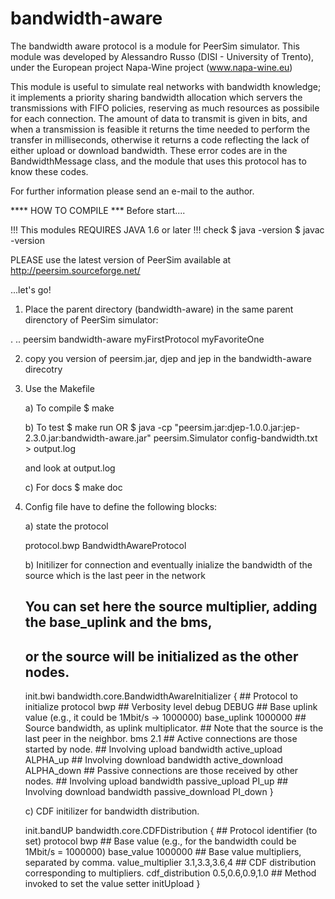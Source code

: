 bandwidth-aware
===============
The bandwidth aware protocol is a module for PeerSim simulator.
This module was developed by Alessandro Russo (DISI - University  of Trento),
under the European project Napa-Wine project (www.napa-wine.eu)

This module is useful to simulate real networks with bandwidth knowledge;
it implements a priority sharing bandwidth allocation which servers the
transmissions with FIFO policies, reserving as much resources as possibile
for each connection. The amount of data to transmit is given in bits,
and when a transmission is feasible it returns the time needed to perform
the transfer in milliseconds, otherwise it returns a code reflecting the
lack of either upload or download bandwidth. These error codes are in
the BandwidthMessage class, and the module that uses this protocol has to
know these codes.

For further information please send an e-mail to the author.

**** HOW TO COMPILE ***
Before start....

!!! This modules REQUIRES JAVA 1.6 or later !!!
check 
$ java -version
$ javac -version

PLEASE use the latest version of PeerSim available at
http://peersim.sourceforge.net/

...let's go!

1) Place the parent directory (bandwidth-aware) in the same parent direnctory of PeerSim simulator:

.
..
peersim
bandwidth-aware
myFirstProtocol
myFavoriteOne

2) copy you version of peersim.jar, djep and jep in the bandwidth-aware direcotry

3) Use the Makefile

    a) To compile
    $ make

    b) To test
    $ make run
    OR
    $ java -cp "peersim.jar:djep-1.0.0.jar:jep-2.3.0.jar:bandwidth-aware.jar" peersim.Simulator config-bandwidth.txt > output.log

    and look at output.log

    c) For docs
    $ make doc

4) Config file have to define the following blocks:

    a) state the protocol

    protocol.bwp BandwidthAwareProtocol

    b) Initilizer for connection and eventually inialize the bandwidth of the source which is the last peer in the network

    ## You can set here the source multiplier, adding the base_uplink and the bms,
    ## or the source will be initialized as the other nodes.
    init.bwi bandwidth.core.BandwidthAwareInitializer
    {
        ## Protocol to initialize
        protocol bwp
        ## Verbosity level
        debug DEBUG
        ## Base uplink value (e.g., it could be 1Mbit/s -> 1000000)
        base_uplink 1000000
        ## Source bandwidth, as uplink multiplicator.
        ## Note that the source is the last peer in the neighbor.
        bms 2.1
        ## Active connections are those started by node.
        ## Involving upload bandwidth
        active_upload ALPHA_up
        ## Involving download bandwidth
        active_download ALPHA_down
        ## Passive connections are those received by other nodes.
        ## Involving upload bandwidth
        passive_upload PI_up
        ## Involving download bandwidth
        passive_download PI_down
    }

    c)  CDF initilizer for bandwidth distribution.

    init.bandUP bandwidth.core.CDFDistribution
    {
        ## Protocol identifier (to set)
        protocol bwp
        ## Base value (e.g., for the bandwidth could be 1Mbit/s = 1000000)
        base_value 1000000
        ## Base value multipliers, separated by comma.
        value_multiplier 3.1,3.3,3.6,4
        ## CDF distribution corresponding to multipliers.
        cdf_distribution 0.5,0.6,0.9,1.0
        ## Method invoked to set the value
        setter initUpload
    }
